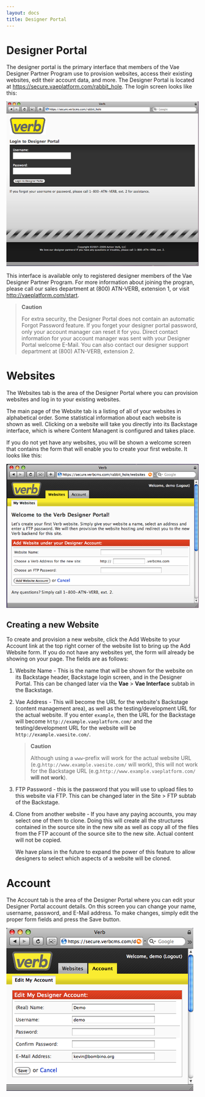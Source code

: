 ```yaml
---
layout: docs
title: Designer Portal
---
```


# Designer Portal

The designer portal is the primary interface that members of the Vae
Designer Partner Program use to provision websites, access their
existing websites, edit their account data, and more. The Designer
Portal is located at <https://secure.vaeplatform.com/rabbit_hole>. The
login screen looks like this:

![](/images/screenshots/designer_portal/designer_portal.login_screen.png)

This interface is available only to registered designer members of the
Vae Designer Partner Program. For more information about joining the
progran, please call our sales department at (800) ATN-VERB, extension
1, or visit <http://vaeplatform.com/start>.

> **Caution**
>
> For extra security, the Designer Portal does not contain an automatic
> Forgot Password feature. If you forget your designer portal password,
> only your account manager can reset it for you. Direct contact
> information for your account manager was sent with your Designer
> Portal welcome E-Mail. You can also contact our designer support
> department at (800) ATN-VERB, extension 2.

# Websites

The Websites tab is the area of the Designer Portal where you can
provision websites and log in to your existing websites.

The main page of the Website tab is a listing of all of your websites in
alphabetical order. Some statistical information about each website is
shown as well. Clicking on a website will take you directly into its
Backstage interface, which is where Content Managent is configured and
takes place.

If you do not yet have any websites, you will be shown a welcome screen
that contains the form that will enable you to create your first
website. It looks like this:

![](/images/screenshots/designer_portal/designer_portal.add_first_website.png)

## Creating a new Website

To create and provision a new website, click the Add Website to your
Account link at the top right corner of the website list to bring up the
Add Website form. If you do not have any websites yet, the form will
already be showing on your page. The fields are as follows:

1.  Website Name - This is the name that will be shown for the website
    on its Backstage header, Backstage login screen, and in the
    Designer Portal. This can be changed later via the **Vae** &gt;
    **Vae Interface** subtab in the Backstage.

2.  Vae Address - This will become the URL for the website's Backstage
    (content management area), as well as the testing/development URL
    for the actual website. If you enter `example`, then the URL for the
    Backstage will become `http://example.vaeplatform.com/` and the
    testing/development URL for the website will be
    `http://example.vaesite.com/`.

    > **Caution**
    >
    > Although using a `www`-prefix will work for the actual website URL
    > (e.g.`http://www.example.vaesite.com/` will work), this will not
    > work for the Backstage URL
    > (e.g.`http://www.example.vaeplatform.com/` **will not work**).

3.  FTP Password - this is the password that you will use to upload
    files to this website via FTP. This can be changed later in the
    Site &gt; FTP subtab of the Backstage.

4.  Clone from another website - If you have any paying accounts, you
    may select one of them to clone. Doing this will create all the
    structures contained in the source site in the new site as well as
    copy all of the files from the FTP account of the source site to the
    new site. Actual content will not be copied.

    We have plans in the future to expand the power of this feature to
    allow designers to select which aspects of a website will be cloned.

# Account

The Account tab is the area of the Designer Portal where you can edit
your Designer Portal account details. On this screen you can change your
name, username, password, and E-Mail address. To make changes, simply
edit the proper form fields and press the Save button.

![](/images/screenshots/designer_portal/designer_portal.account_tab.png)
